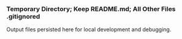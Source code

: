 ### Temporary Directory; Keep README.md; All Other Files .gitignored

Output files persisted here for local development and debugging.